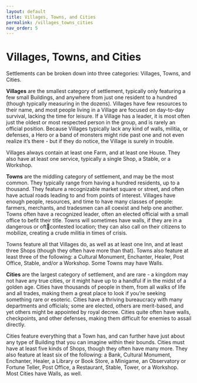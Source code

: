 ```yaml
---
layout: default
title: Villages, Towns, and Cities
permalink: /villages_towns_cities
nav_order: 5
---
```


# Villages, Towns, and Cities

Settlements can be broken down into three categories: Villages, Towns, and Cities.

**Villages** are the smallest category of settlement, typically only featuring a few small Buildings, and anywhere from just one resident to a hundred (though typically measuring in the dozens). Villages have few resources to their name, and most people living in a Village are focused on day-to-day survival, lacking the time for leisure. If a Village has a leader, it is most often just the oldest or most respected person in the group, and is rarely an official position. Because Villages typically lack any kind of walls, militia, or defenses, a Hero or a band of monsters might ride past one and not even realize it’s there - but if they do notice, the Village is surely in trouble.

Villages always contain at least one Farm, and at least one House. They also have at least one service, typically a single Shop, a Stable, or a Workshop.

**Towns** are the middling category of settlement, and may be the most common. They typically range from having a hundred residents, up to a thousand. They feature a recognizable market square or street, and often have actual roads leading to and from points of interest. Villages have enough people, resources, and time to have many classes of people: farmers, merchants, and tradesmen can all coexist and help one another. Towns often have a recognized leader, often an elected official with a small office to befit their title. Towns will sometimes have walls, if they are in a dangerous or oftcontested location; they can also call on their citizens to mobilize, creating a crude militia in times of crisis.

Towns feature all that Villages do, as well as at least one Inn, and at least three Shops (though they often have more than that). Towns also feature at least three of the following: a Cultural Monument, Enchanter, Healer, Post Office, Stable, and/or a Workshop. Some Towns may have Walls.

**Cities** are the largest category of settlement, and are rare - a kingdom may not have any true cities, or it might have up to a handful if in the midst of a golden age. Cities have thousands of people in them, from all walks of life and all trades, making them a great place to look if you’re seeking something rare or esoteric. Cities have a thriving bureaucracy with many departments and officials; some are elected, others are merit-based, and yet others might be appointed by royal decree. Cities quite often have walls, checkpoints, and other defenses, making them difficult for enemies to assail directly.

Cities feature everything that a Town has, and can further have just about any type of Building that you can imagine within their bounds. Cities must have at least five kinds of Shops, though they often have many more. They also feature at least six of the following: a Bank, Cultural Monument, Enchanter, Healer, a Library or Book Store, a Minigame, an Observatory or Fortune Teller, Post Office, a Restaurant, Stable, Tower, or a Workshop. Most Cities have Walls, as well.
